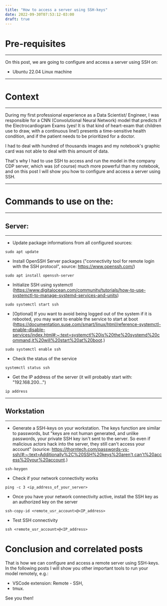 ```yaml
---
title: "How to access a server using SSH-keys"
date: 2022-09-30T07:53:12-03:00
draft: true
---
```


# Pre-requisites
--- 

On this post, we are going to configure and access a server using SSH on:
 - Ubuntu 22.04 Linux machine

---
# Context
---

During my first professional experience as a Data Scientist/ Engineer, I was responsible for a CNN (Convolutional Neural Network) model that predicts if the Electrocardiogram Exams (yes! It is that kind of heart-exam that children use to draw, with a continuous line!) presents a time-sensitive health condition, and if the patient needs to be prioritized for a doctor.

I had to deal with hundred of thousands images and my notebook's graphic card was not able to deal with this amount of data. 

That's why I had to use SSH to access and run the model in the company CDP server, which was (of course) much more powerful than my notebook, and on this post I will show you how to configure and access a server using SSH.

---
# Commands to use on the:
---

## Server:
---

- Update package informations from all configured sources:

```console
sudo apt update
``` 

- Install OpenSSH Server packages ("connectivity tool for remote login with the SSH protocol", source: https://www.openssh.com/)

```console
sudo apt install openssh-server
```

- Initialize SSH using systemctl (https://www.digitalocean.com/community/tutorials/how-to-use-systemctl-to-manage-systemd-services-and-units) 

```console
sudo systemctl start ssh
```

- [Optional] If you want to avoid being logged out of the system if it is rebooted, you may want to enable the service to start at boot (https://documentation.suse.com/smart/linux/html/reference-systemctl-enable-disable-services/index.html#:~:text=systemctl%20is%20the%20systemd%20command,it%20will%20start%20at%20boot.)

```console
sudo systemctl enable ssh
```

- Check the status of the service

```console
systemctl status ssh
```

- Get the IP address of the server (it will probably start with: "192.168.200...")

```console
ip address
```


---
## Workstation
---

- Generate a SSH-keys on your workstation. The keys function are similar to passwords, but "keys are not human generated, and unlike passwords, your private SSH key isn't sent to the server. So even if malicious actors hack into the server, they still can't access your account" (sourice: https://thorntech.com/passwords-vs-ssh/#:~:text=Additionally%2C%20SSH%20keys%20aren't,can't%20access%20your%20account.) 

```console
ssh-keygen
```

- Check if your network connectivity works

```console
ping -c 3 <ip_address_of_your_server>
```

- Once you have your network connectivity active, install the SSH key as an authorized key on the server

```console
ssh-copy-id <remote_usr_account>@<IP_address>
```

- Test SSH connectivity

```console
ssh <remote_usr_account>@<IP_address>
```

# Conclusion and correlated posts
That is how we can configure and access a remote server using SSH-keys. 
In the following posts I will show you other important tools to run your model remotely, e.g.:
- VSCode extension: Remote - SSH,
- tmux.

See you then!
